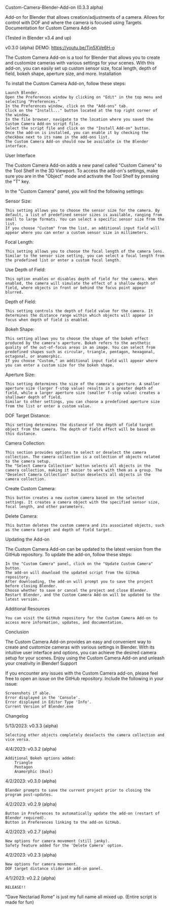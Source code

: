 Custom-Camera-Blender-Add-on (0.3.3 alpha)

Add-on for Blender that allows creation/adjustments of a camera. Allows for control with DOF and where the camera is focused using Targets.
Documentation for Custom Camera Add-on

(Tested in Blender v3.4 and up)

v0.3.0 (alpha) DEMO: https://youtu.be/Tjn5XVe6H-o

The Custom Camera Add-on is a tool for Blender that allows you to create and customize cameras with various settings for your scenes. With this add-on, you can easily set up custom sensor size, focal length, depth of field, bokeh shape, aperture size, and more.
Installation

To install the Custom Camera Add-on, follow these steps:

    Launch Blender.
    Open the Preferences window by clicking on "Edit" in the top menu and selecting "Preferences."
    In the Preferences window, click on the "Add-ons" tab.
    Click on the "Install..." button located at the top right corner of the window.
    In the file browser, navigate to the location where you saved the Custom Camera Add-on script file.
    Select the script file and click on the "Install Add-on" button.
    Once the add-on is installed, you can enable it by checking the checkbox next to its name in the add-ons list.
    The Custom Camera Add-on should now be available in the Blender interface.

User Interface

The Custom Camera Add-on adds a new panel called "Custom Camera" to the Tool Shelf in the 3D Viewport. To access the add-on's settings, make sure you are in the "Object" mode and activate the Tool Shelf by pressing the "T" key.

In the "Custom Camera" panel, you will find the following settings:

Sensor Size:

    This setting allows you to choose the sensor size for the camera. By default, a list of predefined sensor sizes is available, ranging from small to large formats. You can select a specific sensor size from the list.
    If you choose "Custom" from the list, an additional input field will appear where you can enter a custom sensor size in millimeters.

Focal Length:

    This setting allows you to choose the focal length of the camera lens. Similar to the sensor size setting, you can select a focal length from the predefined list or enter a custom focal length.

Use Depth of Field:

    This option enables or disables depth of field for the camera. When enabled, the camera will simulate the effect of a shallow depth of field, where objects in front or behind the focus point appear blurred.

Depth of Field:

    This setting controls the depth of field value for the camera. It determines the distance range within which objects will appear in focus when depth of field is enabled.

Bokeh Shape:

    This setting allows you to choose the shape of the bokeh effect produced by the camera's aperture. Bokeh refers to the aesthetic quality of the out-of-focus areas in an image. You can select from predefined shapes such as circular, triangle, pentagon, hexagonal, octagonal, or anamorphic.
    If you choose "Custom," an additional input field will appear where you can enter a custom size for the bokeh shape.

Aperture Size:

    This setting determines the size of the camera's aperture. A smaller aperture size (larger f-stop value) results in a greater depth of field, while a larger aperture size (smaller f-stop value) creates a shallower depth of field.
    Similar to other settings, you can choose a predefined aperture size from the list or enter a custom value.

DOF Target Distance:

    This setting determines the distance of the depth of field target object from the camera. The depth of field effect will be based on this distance.

Camera Collection:

    This section provides options to select or deselect the camera collection. The camera collection is a collection of objects related to the camera setup.
    The "Select Camera Collection" button selects all objects in the camera collection, making it easier to work with them as a group. The "Deselect Camera Collection" button deselects all objects in the camera collection.

Create Custom Camera:

    This button creates a new custom camera based on the selected settings. It creates a camera object with the specified sensor size, focal length, and other parameters.

Delete Camera:

    This button deletes the custom camera and its associated objects, such as the camera target and depth of field target.

Updating the Add-on

The Custom Camera Add-on can be updated to the latest version from the GitHub repository. To update the add-on, follow these steps:

    In the "Custom Camera" panel, click on the "Update Custom Camera" button.
    The add-on will download the updated script from the GitHub repository.
    After downloading, the add-on will prompt you to save the project before closing Blender.
    Choose whether to save or cancel the project and close Blender.
    Restart Blender, and the Custom Camera Add-on will be updated to the latest version.

Additional Resources

    You can visit the GitHub repository for the Custom Camera Add-on to access more information, updates, and documentation.

Conclusion

The Custom Camera Add-on provides an easy and convenient way to create and customize cameras with various settings in Blender. With its intuitive user interface and options, you can achieve the desired camera setup for your scenes. Enjoy using the Custom Camera Add-on and unleash your creativity in Blender!
Support

If you encounter any issues with the Custom Camera add-on, please feel free to open an issue on the GitHub repository. Include the following in your issue:

    Screenshots if able.
    Error displayed in the 'Console'.
    Error displayed in Editor Type 'Info'.
    Current Version of Blender.exe

Changelog

5/13/2023: v0.3.3 (alpha)

    Selecting other objects completely deselects the camera collection and vice versa.

4/4/2023: v0.3.2 (alpha)

    Additional Bokeh options added:
        Triangle
        Pentagon
        Anamorphic (Oval)

4/2/2023: v0.3.0 (alpha)

    Blender prompts to save the current project prior to closing the program post-updates.

4/2/2023: v0.2.9 (alpha)

    Button in Preferences to automatically update the add-on (restart of Blender required).
    Button in Preferences linking to the add-on GitHub.

4/2/2023: v0.2.7 (alpha)

    New options for camera movement (still janky).
    Safety feature added for the 'Delete Camera' option.

4/2/2023: v0.2.3 (alpha)

    New options for camera movement.
    DOF target distance slider in add-on panel.

4/1/2023: v0.2.2 (alpha)

    RELEASE!!

"Dave Nectariad Rome" is just my full name all mixed up. (Entire script is made for fun)
